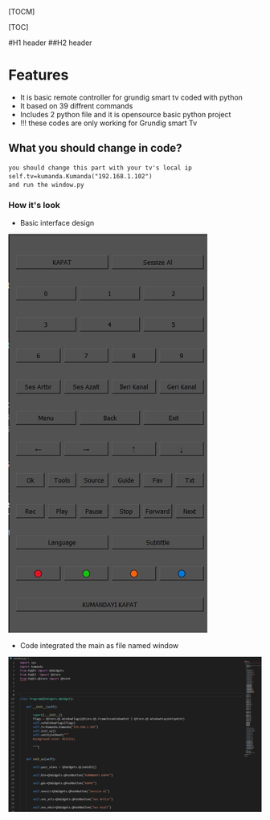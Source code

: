 [TOCM]

[TOC]

#H1 header
##H2 header

# Features
- It is basic remote controller for grundig smart tv coded with python
- It based on 39 diffrent commands
- Includes 2 python file and it is opensource basic python project
- !!! these codes are only working for Grundig smart Tv

## What you should change in code?

```html
you should change this part with your tv's local ip
self.tv=kumanda.Kumanda("192.168.1.102")
and run the window.py
```

### How it's look

- Basic interface design 

![](https://github.com/canrollas/Remote-Controller/blob/main/WhatsApp%20Image%202021-01-26%20at%2023.14.35.jpeg)

- Code integrated the main as file named window

![](https://github.com/canrollas/Remote-Controller/blob/main/WhatsApp%20Image%202021-01-26%20at%2023.14.15.jpeg)

